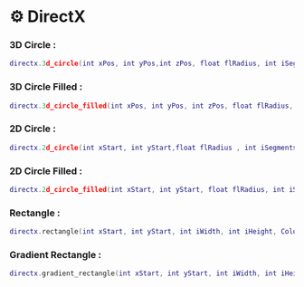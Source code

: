 # ⚙ DirectX

### 3D Circle :

```lua
directx.3d_circle(int xPos, int yPos,int zPos, float flRadius, int iSegments, Color colCircle, float flThickness)
```

### 3D Circle Filled :

```lua
directx.3d_circle_filled(int xPos, int yPos, int zPos, float flRadius, int iSegments, Color colCircle)
```

### 2D Circle :

```lua
directx.2d_circle(int xStart, int yStart,float flRadius , int iSegments, Color colCircle,float flThickness)
```

### 2D Circle Filled :

```lua
directx.2d_circle_filled(int xStart, int yStart, float flRadius, int iSegments, Color colCircle)
```

### Rectangle :

```lua
directx.rectangle(int xStart, int yStart, int iWidth, int iHeight, Color colRect , float flRounding , float flThickness, bool m_bFilled)
```

### Gradient Rectangle :

```lua
directx.gradient_rectangle(int xStart, int yStart, int iWidth, int iHeight,Color colTopLeft , Color colTopRight,Color colBottomLeft,Color colBottomRight)a
```
